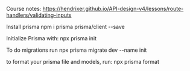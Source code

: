 Course notes: https://hendrixer.github.io/API-design-v4/lessons/route-handlers/validating-inputs

Install prisma
npm i prisma prisma/client --save

Initialize Prisma with: npx prisma init

To do migrations run
npx prisma migrate dev --name init

to format your prisma file and models, run:
npx prisma format
